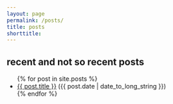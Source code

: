 ```yaml
---
layout: page
permalink: /posts/
title: posts
shorttitle:
---
```


<h2>recent and not so recent posts</h2>

<ul>
{% for post in site.posts %}
<li>
 <a href="{{ post.url }}">{{ post.title }}</a> ({{ post.date | date_to_long_string }})
</li>
{% endfor %}
</ul>
